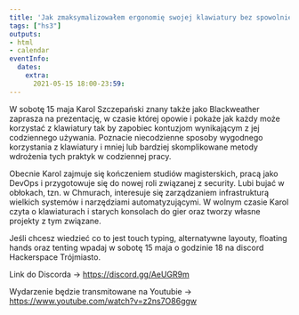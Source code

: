 ```yaml
---
title: 'Jak zmaksymalizowałem ergonomię swojej klawiatury bez spowolnienia pracy?'
tags: ["hs3"]
outputs:
- html
- calendar
eventInfo:
  dates:
    extra:
      2021-05-15 18:00-23:59:
---
```

W sobotę 15 maja Karol Szczepański znany także jako Blackweather zaprasza na prezentację, w czasie której opowie i pokaże jak każdy może korzystać z klawiatury tak by zapobiec kontuzjom wynikającym z jej codziennego używania. Poznacie niecodzienne sposoby wygodnego korzystania z klawiatury i mniej lub bardziej skomplikowane metody wdrożenia tych praktyk w codziennej pracy.

 Obecnie Karol zajmuje się kończeniem studiów magisterskich, pracą jako DevOps i przygotowuje się do nowej roli związanej z security. Lubi bujać w obłokach, tzn. w Chmurach, interesuje się zarządzaniem infrastrukturą wielkich systemów i narzędziami automatyzującymi. W wolnym czasie Karol czyta o klawiaturach i starych konsolach do gier oraz tworzy własne projekty z tym związane.

 Jeśli chcesz wiedzieć co to jest touch typing, alternatywne layouty, floating hands oraz tenting wpadaj w sobotę 15 maja o godzinie 18 na discord Hackerspace Trójmiasto.

 Link do Discorda -> <https://discord.gg/AeUGR9m>

 Wydarzenie będzie transmitowane na Youtubie -> <https://www.youtube.com/watch?v=z2ns7O86ggw>

 
    